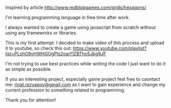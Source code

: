 Inspired by article http://www.redblobgames.com/grids/hexagons/

I'm learning programming language in free time after work. 

I always wanted to create a game using javascript from scratch without using any framewroks or libraries.

This is my first attempt. I decided to make video of this process and upload it to youtube, so check this out: https://www.youtube.com/playlist?list=PLshG9vHWHGOgPIs2oarf1ZBTho5Jbg9JF

I'm not trying to use best practices while writing the code I just want to do it as simple as possible.

If you an interesting project, especially game project feel free to caontact me: rinat.rezyapov@gmail.com as I want to gain experience and change my current profession to something related to programming.

Thank you for attention!
